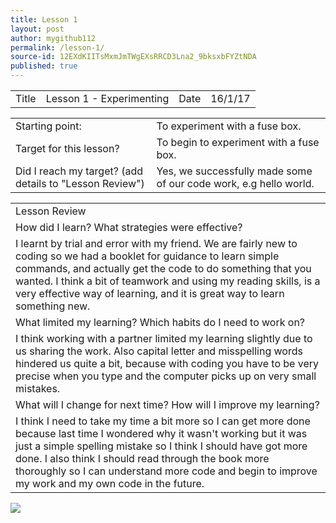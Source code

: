 ```yaml
---
title: Lesson 1
layout: post
author: mygithub112
permalink: /lesson-1/
source-id: 12EXdKIITsMxmJmTWgEXsRRCD3Lna2_9bksxbFYZtNDA
published: true
---
```

<table>
  <tr>
    <td>Title</td>
    <td>Lesson 1 - Experimenting </td>
    <td>Date</td>
    <td>16/1/17</td>
  </tr>
</table>


<table>
  <tr>
    <td>Starting point:</td>
    <td>To experiment with a fuse box.</td>
  </tr>
  <tr>
    <td>Target for this lesson?</td>
    <td>To begin to experiment with a fuse box.</td>
  </tr>
  <tr>
    <td>Did I reach my target? 
(add details to "Lesson Review")</td>
    <td> Yes, we successfully made some of our code work, e.g hello world.</td>
  </tr>
</table>


<table>
  <tr>
    <td>Lesson Review</td>
  </tr>
  <tr>
    <td>How did I learn? What strategies were effective? </td>
  </tr>
  <tr>
    <td>I learnt by trial and error with my friend. We are fairly new to coding so we had a booklet for guidance to learn simple commands, and actually get the code to do something that you wanted. I think a bit of teamwork and using my reading skills, is a very effective way of learning, and it is great way to learn something new. </td>
  </tr>
  <tr>
    <td>What limited my learning? Which habits do I need to work on? </td>
  </tr>
  <tr>
    <td>I think working with a partner limited my learning slightly due to us sharing the work. Also capital letter and misspelling words hindered us quite a bit, because with coding you have to be very precise when you type and the computer picks up on very small mistakes.</td>
  </tr>
  <tr>
    <td>What will I change for next time? How will I improve my learning?</td>
  </tr>
  <tr>
    <td>I think I need to take my time a bit more so I can get more done because last time I wondered why it wasn't working but it was just a simple spelling mistake so I think I should have got more done. I also think I should read through the book more thoroughly so I can understand more code and begin to improve my work and my own code in the future. </td>
  </tr>
</table>

<a> <img src="http://i64.tinypic.com/99pbo6.jpg" border="0"> </a>
